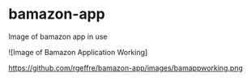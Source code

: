 # bamazon-app

Image of bamazon app in use 

![Image of Bamazon Application Working]

https://github.com/rgeffre/bamazon-app/images/bamappworking.png
